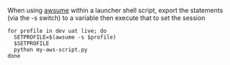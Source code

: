 When using [awsume](https://awsu.me/) within a launcher shell script,
export the statements (via the -s switch) to a variable then execute
that to set the session

    for profile in dev uat live; do
      SETPROFILE=$(awsume -s $profile)
      $SETPROFILE
      python my-aws-script.py
    done